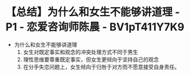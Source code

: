 # 【总结】为什么和女生不能够讲道理 - P1 - 恋爱咨询师陈晨 - BV1pT411Y7K9

-   为什么和女生不能够讲道理
    1.  女生对既定事实和观念的冲突处理方式不同于男生
    2.  理性思维要尊重既定事实，但女生更倾向于坚持自己的观念
    3.  在分手失恋问题上，女生倾向于归咎于对方而不愿意接受自身责任。